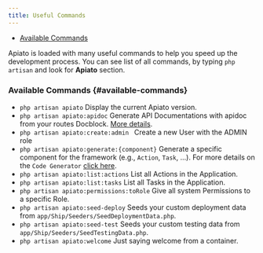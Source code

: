 ```yaml
---
title: Useful Commands
---
```


- [Available Commands](#available-commands)

Apiato is loaded with many useful commands to help you speed up the development process.
You can see list of all commands, by typing `php artisan` and look for **Apiato** section.

### Available Commands {#available-commands}
  - `php artisan apiato`                           Display the current Apiato version.
  - `php artisan apiato:apidoc`                    Generate API Documentations with apidoc from your routes Docblock. [More details](../core-features/api-docs-generator).
  - `php artisan apiato:create:admin `             Create a new User with the ADMIN role
  - `php artisan apiato:generate:{component}`      Generate a specific component for the framework (e.g., `Action`, `Task`, ...). For more details on the `Code Generator` [click here](../core-features/code-generator).
  - `php artisan apiato:list:actions`              List all Actions in the Application.
  - `php artisan apiato:list:tasks`                List all Tasks in the Application.
  - `php artisan apiato:permissions:toRole`        Give all system Permissions to a specific Role.
  - `php artisan apiato:seed-deploy`               Seeds your custom deployment data from `app/Ship/Seeders/SeedDeploymentData.php`.
  - `php artisan apiato:seed-test`                 Seeds your custom testing data from `app/Ship/Seeders/SeedTestingData.php`.
  - `php artisan apiato:welcome`                   Just saying welcome from a container.

